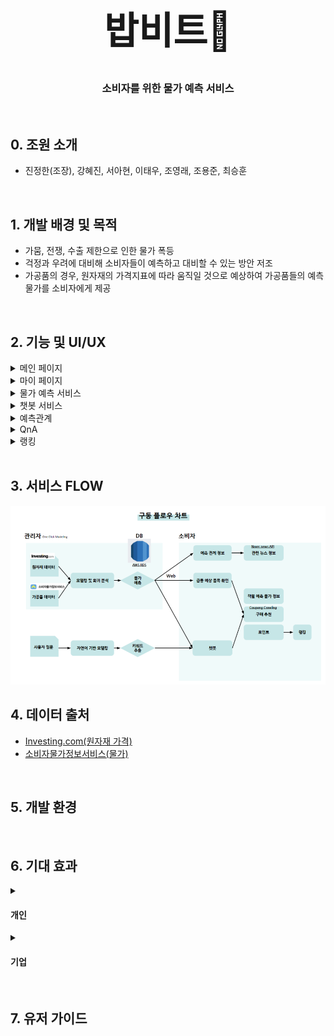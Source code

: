 <!-- TABLE OF CONTENTS -->
<div align="center">
 <h1 style='text-align:center; font-size: 60px; '>밥비트🍚</h1>
 <p align="center">
  <h3>소비자를 위한  물가 예측 서비스</h3>
</div>

<br>

##  0. 조원 소개
- 진정한(조장), 강혜진, 서아현, 이태우, 조영래, 조용준, 최승훈

<br>

## 1. 개발 배경 및 목적
- 가뭄, 전쟁, 수출 제한으로 인한 물가 폭등
- 걱정과 우려에 대비해 소비자들이 예측하고 대비할 수 있는 방안 저조
- 가공품의 경우, 원자재의 가격지표에 따라 움직일 것으로 예상하여 가공품들의 예측 물가를 소비자에게 제공

<br>

## 2. 기능 및 UI/UX
<details>
  <summary>메인 페이지</summary>
   <div markdown="0" align="center">       
     <br>
     <img src="https://github.com/AIVLE-School-first-Big-Project/BobBit/blob/main/readme/mainpage.png">
     <br>
     <text>:black_small_square: 검색창의 자동완성 기능으로 사용자 편의 제공<br>:black_small_square: 급등 예상 품목 순위 제공</text>
     <br>
   </div>
</details>

<details>
  <summary>마이 페이지</summary>
   <div markdown="0" >       
     <br>
    <div align="center">
     <img src="https://github.com/AIVLE-School-first-Big-Project/BobBit/blob/main/readme/mypage.png" align="center">
    </div>
    <br><br>
    <text>:black_small_square: 찜 상품 목록</text>
    <div align="center">
     <img src="https://github.com/AIVLE-School-first-Big-Project/BobBit/blob/main/readme/wishlist.png">
    </div>
    <br><br>
    <text>:black_small_square: 회원 수정</text>
    <div align="center">
     <img src="https://github.com/AIVLE-School-first-Big-Project/BobBit/blob/main/readme/chagemyinfo.png">
    </div>
    <br><br>
    <text>:black_small_square: 회원 탈퇴</text>
    <div align="center">
     <img src="https://github.com/AIVLE-School-first-Big-Project/BobBit/blob/main/readme/delmyinfo.png">
    </div>
    <br><br>
   </div>
</details>

<details>
  <summary>물가 예측 서비스</summary>
   <div markdown="2" align="center">       
     <br>
     <img src="https://github.com/AIVLE-School-first-Big-Project/BobBit/blob/main/readme/price.png">
     <br>
     <text>
     :black_small_square: 찜 기능<br>
     :black_small_square: 품목에 대한 예측 가격 확인<br>
     :black_small_square: 보유 포인트로 해당 물품 구매 <br> :black_small_square: 관련 상품에 대한 구매 링크 제공
     </text>
     <br>
   </div>
</details>

<details>
  <summary>챗봇 서비스</summary>
   <div markdown="3" align="center">       
     <br>
     <img src="https://github.com/AIVLE-School-first-Big-Project/BobBit/blob/main/readme/Bobbot.png">
     <br>
     <text>:black_small_square: 챗봇을 통해 사용자의 편의 제공</text>
   </div>
</details>

<details>
  <summary>예측관계</summary>
   <div markdown="4">       
     <br>
     <text>:black_small_square: 상품별 예측 성능</text>
     <div align="center">
     <img src="https://github.com/AIVLE-School-first-Big-Project/BobBit/blob/main/readme/price_t.png">
     <br>
     </div>
    <br><br>
     <text>:black_small_square: 물가 관련 기사</text>
     <div align="center">
     <img src="https://github.com/AIVLE-School-first-Big-Project/BobBit/blob/main/readme/news.png" style='border:3px'>
     <br>
    </div>
   </div>
</details>

<details>
  <summary>QnA</summary>
   <div markdown="5" align="center">       
     <br>
     <img src="https://github.com/AIVLE-School-first-Big-Project/BobBit/blob/main/readme/QnA.png">
     <br>
   </div>
</details>

<details>
  <summary>랭킹</summary>
   <div markdown="6" align="center">       
     <br>
     <img src="https://github.com/AIVLE-School-first-Big-Project/BobBit/blob/main/readme/rank.png">
     <br>
     <text>:black_small_square: 사용자의 포인트 순위를 정함</text>
   </div>
</details>
<br>


## 3. 서비스 FLOW
<img src="https://github.com/AIVLE-School-first-Big-Project/BobBit/blob/main/readme/Flow.png">
<br>

## 4. 데이터 출처
- <a href="https://kr.investing.com/">Investing.com(원자재 가격)</a>
- <a href="http://price.consumer.or.kr/">소비자물가정보서비스(물가)</a>


<br>

## 5. 개발 환경


<br>

## 6. 기대 효과
<details>
  <summary><h4>개인</h4></summary>
 <br>
   <div markdown="7">
     <text>
      :black_small_square: 다음 달 물가를 예측하여 재고 관리에 도움<br>
      :black_small_square: 포인트 사용을 통해 물건 구매에 도움<br>
      :black_small_square: 일반 발화 입력 챗봇으로 정보를 제공함으로써 접근성 향상<br>
    </text>
     <br>
   </div>
</details>
<details>
  <summary><h4>기업</h4></summary>
 <br>
   <div markdown="8">
     <text>
      :black_small_square: KT커머스에서 진행하는 메타버스 전자상거래과 같은 서비스와 연동을 통해 사용자에게 정보 제공<br>
      :black_small_square: 사용자에게 다양한 정보 제공을 통해 기업에 긍정적인 이미지 적용<br>
      :black_small_square: AI 기반 모달형식의 챗봇 BTC 서비스 제공<br>
    </text>
     <br>
   </div>
</details>
<br>

## 7. 유저 가이드



<br>

